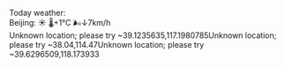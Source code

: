 Today weather:  
Beijing: ☀️   🌡️+1°C 🌬️↓7km/h  
Unknown location; please try ~39.1235635,117.1980785Unknown location; please try ~38.04,114.47Unknown location; please try ~39.6296509,118.173933  
